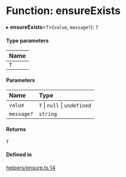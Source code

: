 # Function: ensureExists

▸ **ensureExists**<`T`\>(`value`, `message?`): `T`

#### Type parameters

| Name |
| :------ |
| `T` |

#### Parameters

| Name | Type |
| :------ | :------ |
| `value` | `T` \| ``null`` \| `undefined` |
| `message?` | `string` |

#### Returns

`T`

#### Defined in

[helpers/ensure.ts:14](https://github.com/coda/packs-sdk/blob/main/helpers/ensure.ts#L14)
